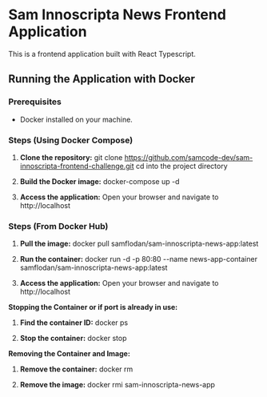 # Sam Innoscripta News Frontend Application

This is a frontend application built with React Typescript.

## Running the Application with Docker

### Prerequisites

- Docker installed on your machine.

### Steps (Using Docker Compose)

1. **Clone the repository:**
    git clone https://github.com/samcode-dev/sam-innoscripta-frontend-challenge.git
    cd into the project directory

2. **Build the Docker image:**
    docker-compose up -d    

3. **Access the application:**
    Open your browser and navigate to http://localhost


### Steps (From Docker Hub)

1. **Pull the image:**
    docker pull samflodan/sam-innoscripta-news-app:latest  

2. **Run the container:**
    docker run -d -p 80:80 --name news-app-container samflodan/sam-innoscripta-news-app:latest

3. **Access the application:**
    Open your browser and navigate to http://localhost


**Stopping the Container or if port is already in use:**

1. **Find the container ID:**
    docker ps

2. **Stop the container:**
    docker stop <container-id>


**Removing the Container and Image:**

1. **Remove the container:**
    docker rm <container-id>

2. **Remove the image:**
    docker rmi sam-innoscripta-news-app
